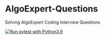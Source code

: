 # AlgoExpert-Questions
Solving AlgoExpert Coding Interview Questions

<!-- test badge -->
[![Run pytest with Python3.9](https://github.com/Iftakharpy/AlgoExpert-Questions/actions/workflows/python-package-conda.yml/badge.svg?branch=main)](https://github.com/Iftakharpy/AlgoExpert-Questions/actions/workflows/python-package-conda.yml)
